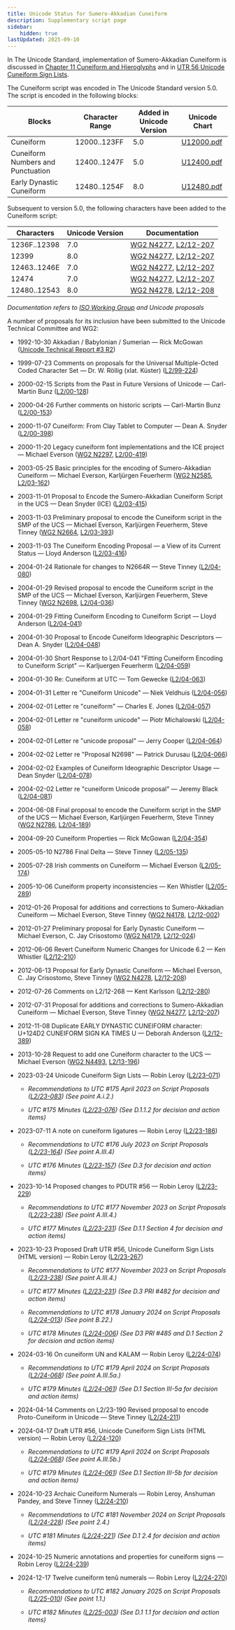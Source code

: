 ```yaml
---
title: Unicode Status for Sumero-Akkadian Cuneiform
description: Supplementary script page
sidebar:
    hidden: true
lastUpdated: 2025-09-10
---
```


In The Unicode Standard, implementation of Sumero-Akkadian Cuneiform is discussed in [Chapter 11 Cuneiform and Hieroglyphs](https://www.unicode.org/versions/latest/core-spec/chapter-11/#G26852) and in [UTR 56 Unicode Cuneiform Sign Lists](https://www.unicode.org/reports/tr56/).

[comment]: # (end of intro)

[comment]: # (start of blocks)

The Cuneiform script was encoded in The Unicode Standard version 5.0. The script is encoded in the following blocks:

| Blocks  |  Character Range  |  Added in Unicode Version  |  Unicode Chart  |
| ------- | ----------------- | -------------------------- | --------------- |
| Cuneiform  |  12000..123FF  |  5.0  |  [U12000.pdf](http://www.unicode.org/charts/PDF/U12000.pdf)  |
| Cuneiform Numbers and Punctuation |  12400..1247F  | 5.0  |  [U12400.pdf](http://www.unicode.org/charts/PDF/U12400.pdf)  |
| Early Dynastic Cuneiform  |  12480..1254F  |  8.0  |  [U12480.pdf](http://www.unicode.org/charts/PDF/U12480.pdf)  |

[comment]: # (end of blocks)

[comment]: # (start of chars)

Subsequent to version 5.0, the following characters have been added to the Cuneiform script:

| Characters | Unicode Version | Documentation |
| ---------- | --------------- | ------------- |
| 1236F..12398 | 7.0 | [WG2 N4277](https://www.unicode.org/wg2/docs/n4277.pdf), [L2/12-207](http://www.unicode.org/cgi-bin/GetMatchingDocs.pl?L2/12-207) |
| 12399 | 8.0 | [WG2 N4277](https://www.unicode.org/wg2/docs/n4277.pdf), [L2/12-207](http://www.unicode.org/cgi-bin/GetMatchingDocs.pl?L2/12-207) |
| 12463..1246E | 7.0 | [WG2 N4277](https://www.unicode.org/wg2/docs/n4277.pdf), [L2/12-207](http://www.unicode.org/cgi-bin/GetMatchingDocs.pl?L2/12-207) |
| 12474 | 7.0 | [WG2 N4277](https://www.unicode.org/wg2/docs/n4277.pdf), [L2/12-207](http://www.unicode.org/cgi-bin/GetMatchingDocs.pl?L2/12-207) |
| 12480..12543 | 8.0 | [WG2 N4278](https://www.unicode.org/wg2/docs/n4278.pdf), [L2/12-208](http://www.unicode.org/cgi-bin/GetMatchingDocs.pl?L2/12-208) |

_Documentation refers to [ISO Working Group](https://www.unicode.org/wg2/) and Unicode proposals_

[comment]: # (end of chars)

[comment]: # (start of rest)

A number of proposals for its inclusion have been submitted to the Unicode Technical Committee and WG2:

- 1992-10-30 Akkadian / Babylonian / Sumerian — Rick McGowan ([Unicode Technical Report #3 R2](http://www.unicode.org/reports/tr3-2/))

- 1999-07-23 Comments on proposals for the Universal Multiple-Octed Coded Character Set — Dr. W. Röllig (xlat. Küster) ([L2/99-224](http://www.unicode.org/cgi-bin/GetMatchingDocs.pl?L2/99-224))

- 2000-02-15 Scripts from the Past in Future Versions of Unicode — Carl-Martin Bunz ([L2/00-128](http://www.unicode.org/cgi-bin/GetMatchingDocs.pl?L2/00-128))

- 2000-04-26 Further comments on historic scripts — Carl-Martin Bunz ([L2/00-153](http://www.unicode.org/cgi-bin/GetMatchingDocs.pl?L2/00-153))

- 2000-11-07 Cuneiform: From Clay Tablet to Computer — Dean A. Snyder ([L2/00-398](http://www.unicode.org/cgi-bin/GetMatchingDocs.pl?L2/00-398))

- 2000-11-20 Legacy cuneiform font implementations and the ICE project — Michael Everson    ([WG2 N2297](https://www.unicode.org/wg2/docs/n2297.pdf), [L2/00-419](http://www.unicode.org/cgi-bin/GetMatchingDocs.pl?L2/00-419))

- 2003-05-25 Basic principles for the encoding of Sumero-Akkadian Cuneiform — Michael Everson, Karljürgen Feuerherm ([WG2 N2585](https://www.unicode.org/wg2/docs/n2585.pdf), [L2/03-162](http://www.unicode.org/cgi-bin/GetMatchingDocs.pl?L2/03-162))

- 2003-11-01 Proposal to Encode the Sumero-Akkadian Cuneiform Script in the UCS — Dean Snyder (ICE) ([L2/03-415](http://www.unicode.org/cgi-bin/GetMatchingDocs.pl?L2/03-415))

- 2003-11-03 Preliminary proposal to encode the Cuneiform script in the SMP of the UCS — Michael Everson, Karljürgen Feuerherm, Steve Tinney        ([WG2 N2664](https://www.unicode.org/wg2/docs/n2664.pdf), [L2/03-393](http://www.unicode.org/cgi-bin/GetMatchingDocs.pl?L2/03-393))

- 2003-11-03 The Cuneiform Encoding Proposal — a View of its Current Status — Lloyd Anderson ([L2/03-416](http://www.unicode.org/cgi-bin/GetMatchingDocs.pl?L2/03-416))

- 2004-01-24 Rationale for changes to N2664R — Steve Tinney ([L2/04-080](http://www.unicode.org/cgi-bin/GetMatchingDocs.pl?L2/04-080))

- 2004-01-29 Revised proposal to encode the Cuneiform script in the SMP of the UCS — Michael Everson, Karljürgen Feuerherm, Steve Tinney    ([WG2 N2698](https://www.unicode.org/wg2/docs/n2698.pdf), [L2/04-036](http://www.unicode.org/cgi-bin/GetMatchingDocs.pl?L2/04-036))

- 2004-01-29 Fitting Cuneiform Encoding to Cuneiform Script — Lloyd Anderson ([L2/04-041](http://www.unicode.org/cgi-bin/GetMatchingDocs.pl?L2/04-041))

- 2004-01-30 Proposal to Encode Cuneiform Ideographic Descriptors — Dean A. Snyder ([L2/04-048](http://www.unicode.org/cgi-bin/GetMatchingDocs.pl?L2/04-048))

- 2004-01-30 Short Response to L2/04-041 "Fitting Cuneiform Encoding to Cuneiform Script" — Karljuergen Feuerherm ([L2/04-059](http://www.unicode.org/cgi-bin/GetMatchingDocs.pl?L2/04-059))

- 2004-01-30 Re: Cuneiform at UTC — Tom Gewecke ([L2/04-063](http://www.unicode.org/cgi-bin/GetMatchingDocs.pl?L2/04-063))

- 2004-01-31 Letter re "Cuneiform Unicode" — Niek Veldhuis ([L2/04-056](http://www.unicode.org/cgi-bin/GetMatchingDocs.pl?L2/04-056))

- 2004-02-01 Letter re "cuneiform" — Charles E. Jones ([L2/04-057](http://www.unicode.org/cgi-bin/GetMatchingDocs.pl?L2/04-057))

- 2004-02-01 Letter re "cuneiform unicode" — Piotr Michalowski ([L2/04-058](http://www.unicode.org/cgi-bin/GetMatchingDocs.pl?L2/04-058))

- 2004-02-01 Letter re "unicode proposal" — Jerry Cooper ([L2/04-064](http://www.unicode.org/cgi-bin/GetMatchingDocs.pl?L2/04-064))

- 2004-02-02 Letter re "Proposal N2698" — Patrick Durusau ([L2/04-066](http://www.unicode.org/cgi-bin/GetMatchingDocs.pl?L2/04-066))

- 2004-02-02 Examples of Cuneiform Ideographic Descriptor Usage — Dean Snyder ([L2/04-078](http://www.unicode.org/cgi-bin/GetMatchingDocs.pl?L2/04-078))

- 2004-02-02 Letter re "cuneiform Unicode proposal" — Jeremy Black ([L2/04-081](http://www.unicode.org/cgi-bin/GetMatchingDocs.pl?L2/04-081))

- 2004-06-08 Final proposal to encode the Cuneiform script in the SMP of the UCS — Michael Everson, Karljürgen Feuerherm, Steve Tinney ([WG2 N2786](https://www.unicode.org/wg2/docs/n2786.pdf), [L2/04-189](http://www.unicode.org/cgi-bin/GetMatchingDocs.pl?L2/04-189))

- 2004-09-20 Cuneiform Properties — Rick McGowan ([L2/04-354](http://www.unicode.org/cgi-bin/GetMatchingDocs.pl?L2/04-354))

- 2005-05-10 N2786 Final Delta — Steve Tinney ([L2/05-135](http://www.unicode.org/cgi-bin/GetMatchingDocs.pl?L2/05-135))

- 2005-07-28 Irish comments on Cuneiform — Michael Everson ([L2/05-174](http://www.unicode.org/cgi-bin/GetMatchingDocs.pl?L2/05-174))

- 2005-10-06 Cuneiform property inconsistencies — Ken Whistler ([L2/05-289](http://www.unicode.org/cgi-bin/GetMatchingDocs.pl?L2/05-289))

- 2012-01-26 Proposal for additions and corrections to Sumero-Akkadian Cuneiform — Michael Everson, Steve Tinney    ([WG2 N4178](https://www.unicode.org/wg2/docs/n4178.pdf), [L2/12-002](http://www.unicode.org/cgi-bin/GetMatchingDocs.pl?L2/12-002))

- 2012-01-27 Preliminary proposal for Early Dynastic Cuneiform — Michael Everson, C. Jay Crisostomo ([WG2 N4179](https://www.unicode.org/wg2/docs/n4179.pdf), [L2/12-024](http://www.unicode.org/cgi-bin/GetMatchingDocs.pl?L2/12-024))

- 2012-06-06 Revert Cuneiform Numeric Changes for Unicode 6.2 — Ken Whistler ([L2/12-210](http://www.unicode.org/cgi-bin/GetMatchingDocs.pl?L2/12-210))

- 2012-06-13 Proposal for Early Dynastic Cuneiform — Michael Everson, C. Jay Crisostomo, Steve Tinney ([WG2 N4278](https://www.unicode.org/wg2/docs/n4278.pdf), [L2/12-208](http://www.unicode.org/cgi-bin/GetMatchingDocs.pl?L2/12-208))

- 2012-07-26 Comments on L2/12-268 — Kent Karlsson ([L2/12-280](http://www.unicode.org/cgi-bin/GetMatchingDocs.pl?L2/12-280))

- 2012-07-31 Proposal for additions and corrections to Sumero-Akkadian Cuneiform — Michael Everson, Steve Tinney ([WG2 N4277](https://www.unicode.org/wg2/docs/n4277.pdf), [L2/12-207](http://www.unicode.org/cgi-bin/GetMatchingDocs.pl?L2/12-207))

- 2012-11-08 Duplicate EARLY DYNASTIC CUNEIFORM character: U+124D2 CUNEIFORM SIGN KA TIMES U — Deborah Anderson ([L2/12-389](http://www.unicode.org/cgi-bin/GetMatchingDocs.pl?L2/12-389))

- 2013-10-28 Request to add one Cuneiform character to the UCS — Michael Everson ([WG2 N4493](https://www.unicode.org/wg2/docs/n4493.pdf), [L2/13-196](http://www.unicode.org/cgi-bin/GetMatchingDocs.pl?L2/13-196))

- 2023-03-24 Unicode Cuneiform Sign Lists — Robin Leroy ([L2/23-071](http://www.unicode.org/cgi-bin/GetMatchingDocs.pl?L2/23-071))

  - _Recommendations to UTC #175 April 2023 on Script Proposals ([L2/23-083](https://www.unicode.org/cgi-bin/GetMatchingDocs.pl?L2/23-083)) (See point A.i.2.)_

  - _UTC #175 Minutes ([L2/23-076](http://www.unicode.org/L2/L2023/23076.htm)) (See D.1.1.2 for decision and action items)_

- 2023-07-11 A note on cuneiform ligatures — Robin Leroy ([L2/23-186](http://www.unicode.org/cgi-bin/GetMatchingDocs.pl?L2/23-186))

  - _Recommendations to UTC #176 July 2023 on Script Proposals ([L2/23-164](http://www.unicode.org/cgi-bin/GetMatchingDocs.pl?L2/23-164)) (See point A.III.4)_

  - _UTC #176 Minutes ([L2/23-157](https://www.unicode.org/L2/L2023/23157.htm)) (See D.3 for decision and action items)_

- 2023-10-14 Proposed changes to PDUTR #56 — Robin Leroy ([L2/23-229](http://www.unicode.org/cgi-bin/GetMatchingDocs.pl?L2/23-229))

  - _Recommendations to UTC #177 November 2023 on Script Proposals ([L2/23-238](http://www.unicode.org/cgi-bin/GetMatchingDocs.pl?L2/23-238)) (See point A.III.4.)_

  - _UTC #177 Minutes ([L2/23-231](https://www.unicode.org/L2/L2023/23231.htm)) (See D.1.1 Section 4 for decision and action items)_

- 2023-10-23 Proposed Draft UTR #56, Unicode Cuneiform Sign Lists (HTML version) — Robin Leroy ([L2/23-267](http://www.unicode.org/cgi-bin/GetMatchingDocs.pl?L2/23-267))

  - _Recommendations to UTC #177 November 2023 on Script Proposals ([L2/23-238](http://www.unicode.org/cgi-bin/GetMatchingDocs.pl?L2/23-238)) (See point A.III.4.)_

  - _UTC #177 Minutes ([L2/23-231](https://www.unicode.org/L2/L2023/23231.htm)) (See D.3 PRI #482 for decision and action items)_

  - _Recommendations to UTC #178 January 2024 on Script Proposals ([L2/24-013](http://www.unicode.org/cgi-bin/GetMatchingDocs.pl?L2/24-013)) (See point B.22.)_

  - _UTC #178 Minutes ([L2/24-006](https://www.unicode.org/L2/L2024/24006.htm)) (See D3 PRI #485 and D.1 Section 2 for decision and action items)_

- 2024-03-16 On cuneiform UN and KALAM — Robin Leroy ([L2/24-074](http://www.unicode.org/cgi-bin/GetMatchingDocs.pl?L2/24-074))

  - _Recommendations to UTC #179 April 2024 on Script Proposals ([L2/24-068](http://www.unicode.org/cgi-bin/GetMatchingDocs.pl?L2/24-068)) (See point A.III.5a.)_

  - _UTC #179 Minutes ([L2/24-061](https://www.unicode.org/L2/L2024/24061.htm)) (See D.1 Section III-5a for decision and action items)_

- 2024-04-14 Comments on L2/23-190 Revised proposal to encode Proto-Cuneiform in Unicode — Steve Tinney ([L2/24-211](http://www.unicode.org/cgi-bin/GetMatchingDocs.pl?L2/24-211))

- 2024-04-17 Draft UTR #56, Unicode Cuneiform Sign Lists (HTML version) — Robin Leroy ([L2/24-120](http://www.unicode.org/cgi-bin/GetMatchingDocs.pl?L2/24-120))

  - _Recommendations to UTC #179 April 2024 on Script Proposals ([L2/24-068](http://www.unicode.org/cgi-bin/GetMatchingDocs.pl?L2/24-068)) (See point A.III.5b.)_

  - _UTC #179 Minutes ([L2/24-061](https://www.unicode.org/L2/L2024/24061.htm)) (See D.1 Section III-5b for decision and action items)_

- 2024-10-23 Archaic Cuneiform Numerals — Robin Leroy, Anshuman Pandey, and Steve Tinney ([L2/24-210](http://www.unicode.org/cgi-bin/GetMatchingDocs.pl?L2/24-210))

  - _Recommendations to UTC #181 November 2024 on Script Proposals ([L2/24-228](http://www.unicode.org/cgi-bin/GetMatchingDocs.pl?L2/24-228)) (See point 2.4.)_

  - _UTC #181 Minutes ([L2/24-221](https://www.unicode.org/L2/L2024/24221.htm)) (See D.1 2.4 for decision and action items)_

- 2024-10-25 Numeric annotations and properties for cuneiform signs — Robin Leroy ([L2/24-239](http://www.unicode.org/cgi-bin/GetMatchingDocs.pl?L2/24-239))

- 2024-12-17 Twelve cuneiform tenû numerals — Robin Leroy ([L2/24-270](http://www.unicode.org/cgi-bin/GetMatchingDocs.pl?L2/24-270))

  - _Recommendations to UTC #182 January 2025 on Script Proposals ([L2/25-010](http://www.unicode.org/cgi-bin/GetMatchingDocs.pl?L2/25-010)) (See point 1.1.)_

  - _UTC #182 Minutes ([L2/25-003](https://www.unicode.org/L2/L2025/25003.htm)) (See D.1 1.1 for decision and action items)_
